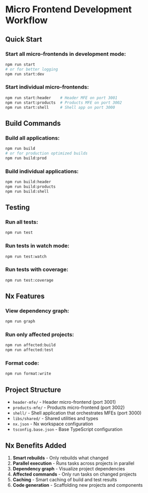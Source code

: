 # Micro Frontend Development Workflow

## Quick Start

### Start all micro-frontends in development mode:
```bash
npm run start
# or for better logging
npm run start:dev
```

### Start individual micro-frontends:
```bash
npm run start:header    # Header MFE on port 3001
npm run start:products  # Products MFE on port 3002
npm run start:shell     # Shell app on port 3000
```

## Build Commands

### Build all applications:
```bash
npm run build
# or for production optimized builds
npm run build:prod
```

### Build individual applications:
```bash
npm run build:header
npm run build:products
npm run build:shell
```

## Testing

### Run all tests:
```bash
npm run test
```

### Run tests in watch mode:
```bash
npm run test:watch
```

### Run tests with coverage:
```bash
npm run test:coverage
```

## Nx Features

### View dependency graph:
```bash
npm run graph
```

### Run only affected projects:
```bash
npm run affected:build
npm run affected:test
```

### Format code:
```bash
npm run format:write
```

## Project Structure

- `header-mfe/` - Header micro-frontend (port 3001)
- `products-mfe/` - Products micro-frontend (port 3002)  
- `shell/` - Shell application that orchestrates MFEs (port 3000)
- `libs/shared/` - Shared utilities and types
- `nx.json` - Nx workspace configuration
- `tsconfig.base.json` - Base TypeScript configuration

## Nx Benefits Added

1. **Smart rebuilds** - Only rebuilds what changed
2. **Parallel execution** - Runs tasks across projects in parallel
3. **Dependency graph** - Visualize project dependencies
4. **Affected commands** - Only run tasks on changed projects
5. **Caching** - Smart caching of build and test results
6. **Code generation** - Scaffolding new projects and components